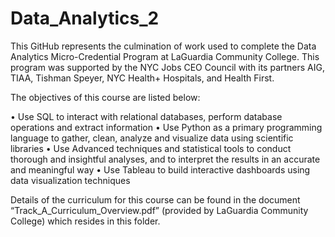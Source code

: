 # Data_Analytics_2
This GitHub represents the culmination of work used to complete the Data Analytics Micro-Credential Program at LaGuardia Community College.  This program was supported by the NYC Jobs CEO Council with its partners AIG, TIAA, Tishman Speyer, NYC Health+ Hospitals, and Health First.  

The objectives of this course are listed below:

• Use SQL to interact with relational databases, perform database operations and extract
information
• Use Python as a primary programming language to gather, clean, analyze and visualize data
using scientific libraries
• Use Advanced techniques and statistical tools to conduct thorough and insightful analyses,
and to interpret the results in an accurate and meaningful way
• Use Tableau to build interactive dashboards using data visualization techniques

Details of the curriculum for this course can be found in the document “Track_A_Curriculum_Overview.pdf” (provided by LaGuardia Community College) which resides in this folder. 

